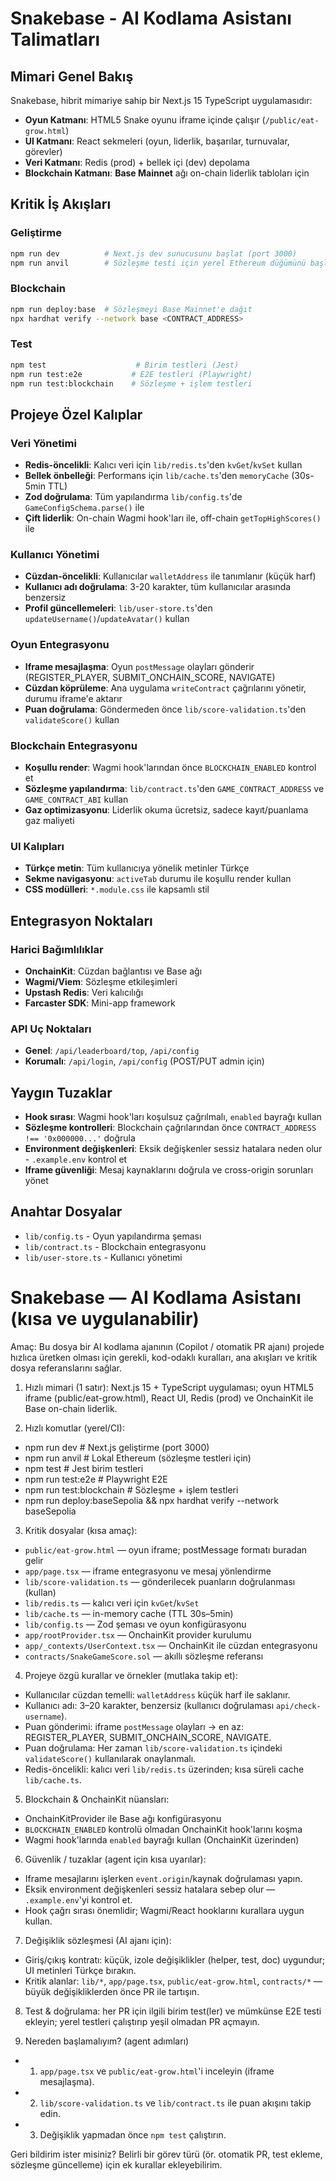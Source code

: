 # Snakebase - AI Kodlama Asistanı Talimatları

## Mimari Genel Bakış

Snakebase, hibrit mimariye sahip bir Next.js 15 TypeScript uygulamasıdır:
- **Oyun Katmanı**: HTML5 Snake oyunu iframe içinde çalışır (`/public/eat-grow.html`)
- **UI Katmanı**: React sekmeleri (oyun, liderlik, başarılar, turnuvalar, görevler)
- **Veri Katmanı**: Redis (prod) + bellek içi (dev) depolama
- **Blockchain Katmanı**: **Base Mainnet** ağı on-chain liderlik tabloları için

## Kritik İş Akışları

### Geliştirme
```bash
npm run dev          # Next.js dev sunucusunu başlat (port 3000)
npm run anvil        # Sözleşme testi için yerel Ethereum düğümünü başlat
```

### Blockchain
```bash
npm run deploy:base  # Sözleşmeyi Base Mainnet'e dağıt
npx hardhat verify --network base <CONTRACT_ADDRESS>
```

### Test
```bash
npm test                    # Birim testleri (Jest)
npm run test:e2e           # E2E testleri (Playwright)
npm run test:blockchain    # Sözleşme + işlem testleri
```

## Projeye Özel Kalıplar

### Veri Yönetimi
- **Redis-öncelikli**: Kalıcı veri için `lib/redis.ts`'den `kvGet`/`kvSet` kullan
- **Bellek önbelleği**: Performans için `lib/cache.ts`'den `memoryCache` (30s-5min TTL)
- **Zod doğrulama**: Tüm yapılandırma `lib/config.ts`'de `GameConfigSchema.parse()` ile
- **Çift liderlik**: On-chain Wagmi hook'ları ile, off-chain `getTopHighScores()` ile

### Kullanıcı Yönetimi
- **Cüzdan-öncelikli**: Kullanıcılar `walletAddress` ile tanımlanır (küçük harf)
- **Kullanıcı adı doğrulama**: 3-20 karakter, tüm kullanıcılar arasında benzersiz
- **Profil güncellemeleri**: `lib/user-store.ts`'den `updateUsername()`/`updateAvatar()` kullan

### Oyun Entegrasyonu
- **Iframe mesajlaşma**: Oyun `postMessage` olayları gönderir (REGISTER_PLAYER, SUBMIT_ONCHAIN_SCORE, NAVIGATE)
- **Cüzdan köprüleme**: Ana uygulama `writeContract` çağrılarını yönetir, durumu iframe'e aktarır
- **Puan doğrulama**: Göndermeden önce `lib/score-validation.ts`'den `validateScore()` kullan

### Blockchain Entegrasyonu
- **Koşullu render**: Wagmi hook'larından önce `BLOCKCHAIN_ENABLED` kontrol et
- **Sözleşme yapılandırma**: `lib/contract.ts`'den `GAME_CONTRACT_ADDRESS` ve `GAME_CONTRACT_ABI` kullan
- **Gaz optimizasyonu**: Liderlik okuma ücretsiz, sadece kayıt/puanlama gaz maliyeti

### UI Kalıpları
- **Türkçe metin**: Tüm kullanıcıya yönelik metinler Türkçe
- **Sekme navigasyonu**: `activeTab` durumu ile koşullu render kullan
- **CSS modülleri**: `*.module.css` ile kapsamlı stil

## Entegrasyon Noktaları

### Harici Bağımlılıklar
- **OnchainKit**: Cüzdan bağlantısı ve Base ağı
- **Wagmi/Viem**: Sözleşme etkileşimleri
- **Upstash Redis**: Veri kalıcılığı
- **Farcaster SDK**: Mini-app framework

### API Uç Noktaları
- **Genel**: `/api/leaderboard/top`, `/api/config`
- **Korumalı**: `/api/login`, `/api/config` (POST/PUT admin için)

## Yaygın Tuzaklar

- **Hook sırası**: Wagmi hook'ları koşulsuz çağrılmalı, `enabled` bayrağı kullan
- **Sözleşme kontrolleri**: Blockchain çağrılarından önce `CONTRACT_ADDRESS !== '0x000000...'` doğrula
- **Environment değişkenleri**: Eksik değişkenler sessiz hatalara neden olur - `.example.env` kontrol et
- **Iframe güvenliği**: Mesaj kaynaklarını doğrula ve cross-origin sorunları yönet

## Anahtar Dosyalar

- `lib/config.ts` - Oyun yapılandırma şeması
- `lib/contract.ts` - Blockchain entegrasyonu
- `lib/user-store.ts` - Kullanıcı yönetimi
# Snakebase — AI Kodlama Asistanı (kısa ve uygulanabilir)

Amaç: Bu dosya bir AI kodlama ajanının (Copilot / otomatik PR ajanı) projede hızlıca üretken olması için gerekli, kod-odaklı kuralları, ana akışları ve kritik dosya referanslarını sağlar.

1) Hızlı mimari (1 satır): Next.js 15 + TypeScript uygulaması; oyun HTML5 iframe (public/eat-grow.html), React UI, Redis (prod) ve OnchainKit ile Base on-chain liderlik.

2) Hızlı komutlar (yerel/CI):
- npm run dev         # Next.js geliştirme (port 3000)
- npm run anvil       # Lokal Ethereum (sözleşme testleri için)
- npm test            # Jest birim testleri
- npm run test:e2e    # Playwright E2E
- npm run test:blockchain # Sözleşme + işlem testleri
- npm run deploy:baseSepolia && npx hardhat verify --network baseSepolia <ADDR>

3) Kritik dosyalar (kısa amaç):
- `public/eat-grow.html` — oyun iframe; postMessage formatı buradan gelir
- `app/page.tsx` — iframe entegrasyonu ve mesaj yönlendirme
- `lib/score-validation.ts` — gönderilecek puanların doğrulanması (kullan)
- `lib/redis.ts` — kalıcı veri için `kvGet`/`kvSet`
- `lib/cache.ts` — in-memory cache (TTL 30s–5min)
- `lib/config.ts` — Zod şeması ve oyun konfigürasyonu
- `app/rootProvider.tsx` — OnchainKit provider kurulumu
- `app/_contexts/UserContext.tsx` — OnchainKit ile cüzdan entegrasyonu
- `contracts/SnakeGameScore.sol` — akıllı sözleşme referansı

4) Projeye özgü kurallar ve örnekler (mutlaka takip et):
- Kullanıcılar cüzdan temelli: `walletAddress` küçük harf ile saklanır.
- Kullanıcı adı: 3–20 karakter, benzersiz (kullanıcı doğrulaması `api/check-username`).
- Puan gönderimi: iframe `postMessage` olayları -> en az: REGISTER_PLAYER, SUBMIT_ONCHAIN_SCORE, NAVIGATE.
- Puan doğrulama: Her zaman `lib/score-validation.ts` içindeki `validateScore()` kullanılarak onaylanmalı.
- Redis-öncelikli: kalıcı veri `lib/redis.ts` üzerinden; kısa süreli cache `lib/cache.ts`.

5) Blockchain & OnchainKit nüansları:
- OnchainKitProvider ile Base ağı konfigürasyonu
- `BLOCKCHAIN_ENABLED` kontrolü olmadan OnchainKit hook'larını koşma
- Wagmi hook'larında `enabled` bayrağı kullan (OnchainKit üzerinden)

6) Güvenlik / tuzaklar (agent için kısa uyarılar):
- Iframe mesajlarını işlerken `event.origin`/kaynak doğrulaması yapın.
- Eksik environment değişkenleri sessiz hatalara sebep olur — `.example.env`'yi kontrol et.
- Hook çağrı sırası önemlidir; Wagmi/React hooklarını kurallara uygun kullan.

7) Değişiklik sözleşmesi (AI ajanı için):
- Giriş/çıkış kontratı: küçük, izole değişiklikler (helper, test, doc) uygundur; UI metinleri Türkçe bırakın.
- Kritik alanlar: `lib/*`, `app/page.tsx`, `public/eat-grow.html`, `contracts/*` — büyük değişikliklerden önce PR ile tartışın.

8) Test & doğrulama: her PR için ilgili birim test(ler) ve mümkünse E2E testi ekleyin; yerel testleri çalıştırıp yeşil olmadan PR açmayın.

9) Nereden başlamalıyım? (agent adımları)
- 1) `app/page.tsx` ve `public/eat-grow.html`'i inceleyin (iframe mesajlaşma).
- 2) `lib/score-validation.ts` ve `lib/contract.ts` ile puan akışını takip edin.
- 3) Değişiklik yapmadan önce `npm test` çalıştırın.

Geri bildirim ister misiniz? Belirli bir görev türü (ör. otomatik PR, test ekleme, sözleşme güncelleme) için ek kurallar ekleyebilirim.